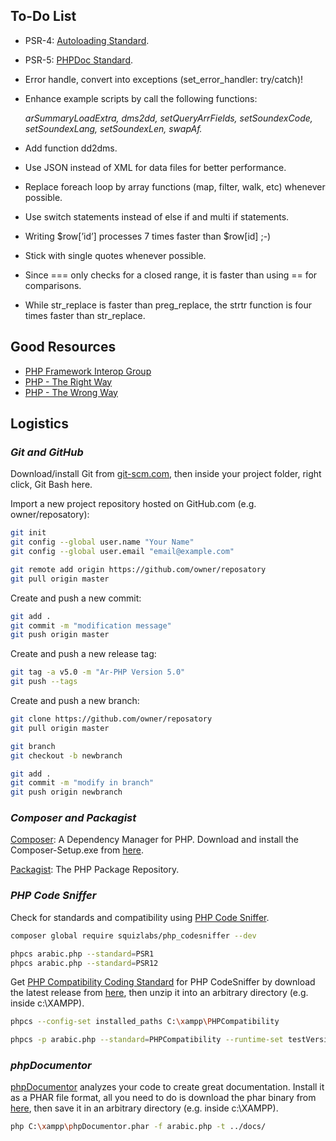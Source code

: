 ## To-Do List
* PSR-4: [Autoloading Standard](https://www.php-fig.org/psr/psr-4/).

* PSR-5: [PHPDoc Standard](https://github.com/php-fig/fig-standards/blob/master/proposed/phpdoc.md).

* Error handle, convert into exceptions (set_error_handler: try/catch)!

* Enhance example scripts by call the following functions: 

	_arSummaryLoadExtra, dms2dd, setQueryArrFields, setSoundexCode, setSoundexLang, setSoundexLen, swapAf._

* Add function dd2dms.

* Use JSON instead of XML for data files for better performance.

* Replace foreach loop by array functions (map, filter, walk, etc) whenever possible.

* Use switch statements instead of else if and multi if statements.

* Writing $row[’id’] processes 7 times faster than $row[id] ;-)

* Stick with single quotes whenever possible.

* Since === only checks for a closed range, it is faster than using == for comparisons.

* While str_replace is faster than preg_replace, the strtr function is four times faster than str_replace.

## Good Resources
* [PHP Framework Interop Group](https://www.php-fig.org/)
* [PHP - The Right Way](https://phptherightway.com/)
* [PHP - The Wrong Way](https://phpthewrongway.com/)

## Logistics

### _Git and GitHub_
Download/install Git from [git-scm.com](https://git-scm.com/downloads), then inside your project folder, right click, Git Bash here.


Import a new project repository hosted on GitHub.com (e.g. owner/reposatory):

```bash
git init
git config --global user.name "Your Name"
git config --global user.email "email@example.com"

git remote add origin https://github.com/owner/reposatory
git pull origin master
```

Create and push a new commit:

```bash
git add .
git commit -m "modification message"
git push origin master
```

Create and push a new release tag:

```bash
git tag -a v5.0 -m "Ar-PHP Version 5.0"
git push --tags
```

Create and push a new branch:

```bash
git clone https://github.com/owner/reposatory
git pull origin master

git branch
git checkout -b newbranch

git add .
git commit -m "modify in branch"
git push origin newbranch
```

### _Composer and Packagist_
[Composer](https://getcomposer.org/): A Dependency Manager for PHP. 
Download and install the Composer-Setup.exe from [here](https://getcomposer.org/download/).

[Packagist](https://packagist.org/): The PHP Package Repository.

### _PHP Code Sniffer_
Check for standards and compatibility using [PHP Code Sniffer](https://github.com/squizlabs/PHP_CodeSniffer).

```bash
composer global require squizlabs/php_codesniffer --dev

phpcs arabic.php --standard=PSR1
phpcs arabic.php --standard=PSR12
```

Get [PHP Compatibility Coding Standard](https://github.com/PHPCompatibility/PHPCompatibility) for PHP CodeSniffer by download the latest release from [here](https://github.com/PHPCompatibility/PHPCompatibility/releases), then unzip it into an arbitrary directory (e.g. inside c:\XAMPP).

```bash
phpcs --config-set installed_paths C:\xampp\PHPCompatibility

phpcs -p arabic.php --standard=PHPCompatibility --runtime-set testVersion 5.3-
```

### _phpDocumentor_
[phpDocumentor](https://www.phpdoc.org/) analyzes your code to create great documentation.
Install it as a PHAR file format, all you need to do is download the phar binary from [here](http://phpdoc.org/phpDocumentor.phar), then save it in an arbitrary directory (e.g. inside c:\XAMPP).

```bash
php C:\xampp\phpDocumentor.phar -f arabic.php -t ../docs/
``` 